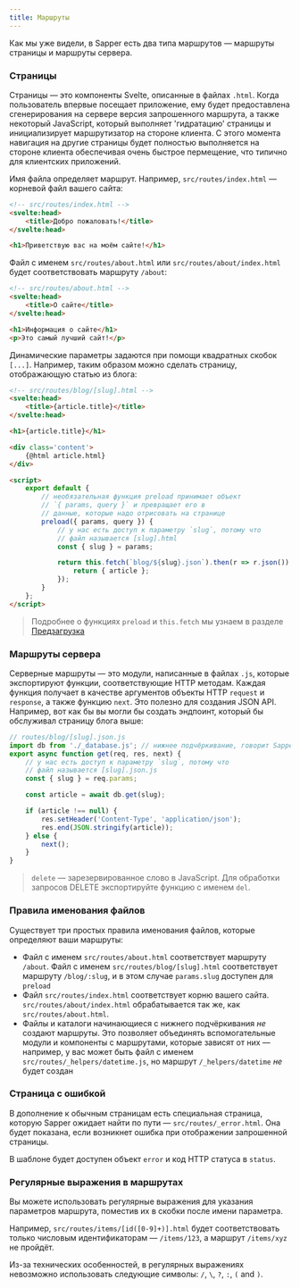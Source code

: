 ```yaml
---
title: Маршруты
---
```

Как мы уже видели, в Sapper есть два типа маршрутов — маршруты страницы и маршруты сервера.


### Страницы

Страницы — это компоненты Svelte, описанные в файлах `.html`. Когда пользователь впервые посещает приложение, ему будет предоставлена сгенерирования на сервере версия запрошенного маршрута, а также некоторый JavaScript, который выполняет 'гидратацию' страницы и инициализирует маршрутизатор на стороне клиента. С этого момента навигация на другие страницы будет полностью выполняется на стороне клиента обеспечивая очень быстрое пермещение, что типично для клиентских приложений.

Имя файла определяет маршрут. Например, `src/routes/index.html` — корневой файл вашего сайта:

```html
<!-- src/routes/index.html -->
<svelte:head>
	<title>Добро пожаловать!</title>
</svelte:head>

<h1>Приветствую вас на моём сайте!</h1>
```

Файл с именем `src/routes/about.html` или `src/routes/about/index.html` будет соответствовать маршруту `/about`:

```html
<!-- src/routes/about.html -->
<svelte:head>
	<title>О сайте</title>
</svelte:head>

<h1>Информация о сайте</h1>
<p>Это самый лучший сайт!</p>
```

Динамические параметры задаются при помощи квадратных скобок `[...]`. Например, таким образом можно сделать страницу, отображающую статью из блога:

```html
<!-- src/routes/blog/[slug].html -->
<svelte:head>
	<title>{article.title}</title>
</svelte:head>

<h1>{article.title}</h1>

<div class='content'>
	{@html article.html}
</div>

<script>
	export default {
		// необязательная функция preload принимает объект
		// `{ params, query }` и превращает его в
		// данные, которые надо отрисовать на странице
		preload({ params, query }) {
			// у нас есть доступ к параметру `slug`, потому что
			// файл называется [slug].html
			const { slug } = params;

			return this.fetch(`blog/${slug}.json`).then(r => r.json()).then(article => {
				return { article };
			});
		}
	};
</script>
```

> Подробнее о функциях `preload` и `this.fetch`  мы узнаем в разделе [Предзагрузка](guide#preloading) 

### Маршруты сервера

Серверные маршруты — это модули, написанные в файлах `.js`, которые экспортируют функции, соответствующие HTTP методам. Каждая функция получает в качестве аргументов объекты HTTP `request` и `response`, а также функцию `next`. Это полезно для создания JSON API. Например, вот как бы вы могли бы создать эндпоинт, который бы обслуживал страницу блога выше:

```js
// routes/blog/[slug].json.js
import db from './_database.js'; // нижнее подчёркивание, говорит Sapper, что это не маршрут
export async function get(req, res, next) {
	// у нас есть доступ к параметру `slug`, потому что
	// файл называется [slug].json.js
	const { slug } = req.params;

	const article = await db.get(slug);

	if (article !== null) {
		res.setHeader('Content-Type', 'application/json');
		res.end(JSON.stringify(article));
	} else {
		next();
	}
}
```

> `delete` — зарезервированное слово в JavaScript. Для обработки запросов DELETE экспортируйте функцию с именем `del`.


### Правила именования файлов

Существует три простых правила именования файлов, которые определяют ваши маршруты:

* Файл с именем `src/routes/about.html` соответствует маршруту `/about`. Файл с именем `src/routes/blog/[slug].html` соответствует маршруту `/blog/:slug`, и в этом случае `params.slug` доступен для `preload`
* Файл `src/routes/index.html` соответствует корню вашего сайта. `src/routes/about/index.html` обрабатывается так же, как `src/routes/about.html`.
* Файлы и каталоги начинающиеся с нижнего подчёркивания *не* создают маршруты. Это позволяет объединять вспомогательные модули и компоненты с маршрутами, которые зависят от них — например, у вас может быть файл с именем `src/routes/_helpers/datetime.js`, но маршрут `/_helpers/datetime` *не* будет создан



### Страница с ошибкой

В дополнение к обычным страницам есть специальная страница, которую Sapper ожидает найти по пути — `src/routes/_error.html`. Она будет показана, если возникнет ошибка при отображении запрошенной страницы.

В шаблоне будет доступен объект `error` и код HTTP статуса в `status`.



### Регулярные выражения в маршрутах

Вы можете использовать регулярные выражения для указания параметров маршрута, поместив их в скобки после имени параметра.

Например, `src/routes/items/[id([0-9]+)].html` будет соответствовать только числовым идентификаторам — `/items/123`, а маршрут `/items/xyz` не пройдёт.

Из-за технических особенностей, в регулярных выражениях невозможно использовать следующие символы: `/`, `\`, `?`, `:`, `(` and `)`.
